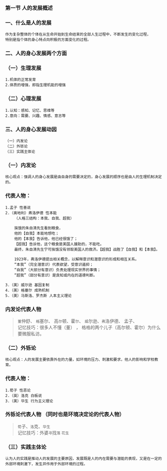 ### 第一节 人的发展概述
### 一、什么是人的发展
    作为复杂整体的个体在从生命开始到生命结束的全部人生过程中，不断发生的变化过程，
    特别是指个体的身心特点向积极的方面变化的过程。

### 二、人的身心发展两个方面
### （一）生理发展
    1.机体的正常发育
    2.体质的增强，即指生理机能的增强

### （二）心理发展
    1.认知：感知、记忆、思维等
    2.意向：需要、兴趣、情感、意志等

### 三、人的身心发展动因
    （一）内发论
    （二）外铄论
    （三）实践主体论

### （一）内发论
    核心观点：强调人的身心发展是由自身的需要决定的，身心发展的顺序也是由人的生理机制决定的。

### 代表人物：
    1.孟子 性善说
    2.（奥地利）弗洛伊德 性本能
        （人格三结构：本我、自我、超我）

        挨饿的朱自清先生看到粮食，
        他的【自我】本能地想吃；
        他的【本我】告诉他，他已经很饿了；
        【超我】告诉他，这个粮食是美国人援助的，不能吃。
        最终，朱自清先生宁可挨饿没有领取美国人的救济。【超我】战胜了【自我】和【本我】。

        1923年，弗洛伊德提出相关概念，以解释意识和潜意识的形成和相互关系。
        “本我”（完全潜意识）代表欲望，受意识遏抑；
        “自我”（大部分有意识）负责处理现实世界的事情；
        “超我”（部分有意识）是良知或内在的道德判断。

    3.（美）威尔逊 基因复制
    4.（美）格塞尔 成熟机制
    5.（美）马斯洛、罗杰斯 人本主义理论

### 内发论代表人物
>   `董`仲舒、                `格`塞尔、      高`尔`顿、霍`尔`、 `威`尔逊、`弗`洛伊德、     孟子、         
记忆技巧：很多人不懂（董） ，  格格的两个儿子（高尔顿、霍尔）为什么要微服私访。

### （二）外铄论
    核心观点：人的发展主要依靠外在的力量，如环境的压力、刺激和要求，他人的影响和学校教育。

### 代表人物：
    1.荀子 性恶论
    2.（英）洛克 白板说
    3.（美）华生 行为主义理论

### 外铄论代表人物 （同时也是环境决定论的代表人物）
>   `荀`子、`洛`克、`华生`                   
记忆技巧：外婆`寻`找`落` `花生`

### （三）实践主体论
    认为人的实践是推动人的发展的主要原因，发展既是人的内在需要与潜能的表现，又是在一定的外部环境刺激下，发生并作用于外部环境的过程。
